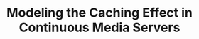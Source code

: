 ---
layout: publication-single
title: Modeling the Caching Effect in Continuous Media Servers
name: Multimedia Tools and Applications, Vol.21, No.3, pp. 203-224
first-author: Sooyong Kang
co-authors: Heon Y. Yeom
during: 2003.11.01
location: 
impactfactor: 
doi: 
note: 
categories: 
 - Multimedia Systems
tag: 
 - International Journal
---